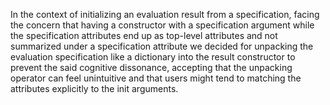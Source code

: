In the context of initializing an evaluation result from a specification, facing the
concern that having a constructor with a specification argument while the specification
attributes end up as top-level attributes and not summarized under a specification
attribute we decided for unpacking the evaluation specification like a dictionary into
the result constructor to prevent the said cognitive dissonance, accepting that the
unpacking operator can feel unintuitive and that users might tend to matching the
attributes explicitly to the init arguments.
